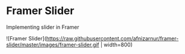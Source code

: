 # Framer Slider
Implementing slider in Framer

![Framer Slider](https://raw.githubusercontent.com/afnizarnur/framer-slider/master/images/framer-slider.gif | width=800)
